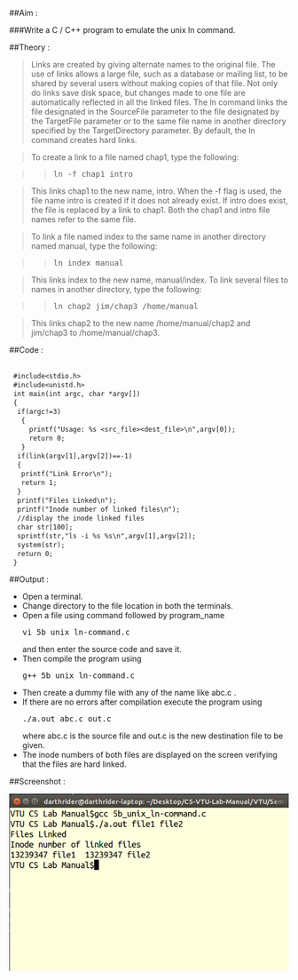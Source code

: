 ##Aim :

###Write a C / C++ program to emulate the unix ln command.


##Theory :

>Links are created by giving alternate names to the original file. The use of links allows a large file, such as a database or mailing list, to be shared by several users without making copies of that file.
>Not only do links save disk space, but changes made to one file are automatically reflected in all the linked files.
>The ln command links the file designated in the SourceFile parameter to the file designated by the TargetFile parameter or to the same file name in another directory specified by the TargetDirectory parameter. By default, the ln command creates hard links.

>To create a link to a file named chap1, type the following:

>><pre>ln -f chap1 intro</pre>

>This links chap1 to the new name, intro. When the -f flag is used, the file name intro is created if it does not already exist. If intro does exist, the file is replaced by a link to chap1. Both the chap1 and intro file names refer to the same file.

>To link a file named index to the same name in another directory named manual, type the following:

>><pre>ln index manual</pre>

>This links index to the new name, manual/index.
To link several files to names in another directory, type the following:

>><pre>ln chap2 jim/chap3 /home/manual </pre>

>This links chap2 to the new name /home/manual/chap2 and jim/chap3 to /home/manual/chap3.

##Code :

<pre><code>
 #include&lt;stdio.h&gt;
 #include&lt;unistd.h&gt;
 int main(int argc, char *argv[])
 {
  if(argc!=3)
   {
     printf("Usage: %s &lt;src_file&gt;&lt;dest_file&gt;\n",argv[0]);
     return 0;
   }
  if(link(argv[1],argv[2])==-1)
  {
   printf("Link Error\n");
   return 1;
  }
  printf("Files Linked\n");
  printf("Inode number of linked files\n");
  //display the inode linked files
  char str[100];
  sprintf(str,"ls -i %s %s\n",argv[1],argv[2]);
  system(str);
  return 0;
 }
</code></pre>


##Output :

<ul>
<li>Open a terminal.</li>
<li>Change directory to the file location in both the terminals.</li>
 <li>Open a file using command followed by program_name <pre>vi 5b_unix_ln-command.c </pre> and then enter the source code and save it.</li>
 <li>Then compile the program using <pre>g++ 5b_unix_ln-command.c</pre></li>
<li>Then create a dummy file with any of the name like abc.c .</li>
 <li>If there are no errors after compilation execute the program using <pre>./a.out abc.c out.c</pre>where abc.c is the source file and out.c is the new destination file to be given.</li>
<li>The inode numbers of both files are displayed on the screen verifying that the files are hard linked.</li></ul>

##Screenshot :

![Not Available](output5b.png)
